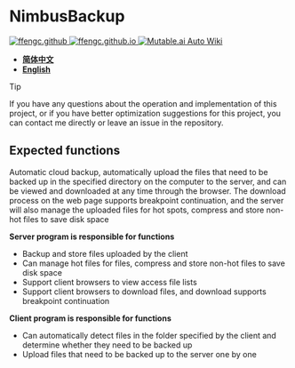 # NimbusBackup

<a href="https://github.com/ffengc">
    <img src="https://img.shields.io/static/v1?label=Github&message=ffengc&color=blue" alt="ffengc.github">
</a>
<a href="https://ffengc.github.io">
    <img src="https://img.shields.io/static/v1?label=Page&message=ffengc.github.io&color=red" alt="ffengc.github.io">
</a>
<a href="https://ffengc.github.io/gh-blog/">
    <img src="https://img.shields.io/static/v1?label=Blog&message=Blog Page&color=brightgreen" alt="Mutable.ai Auto Wiki">
</a>

</div>

- **[简体中文](./docs/README-CN.md)**
- **[English](./README.md)**

> [!TIP]
> If you have any questions about the operation and implementation of this project, or if you have better optimization suggestions for this project, you can contact me directly or leave an issue in the repository.

## Expected functions

Automatic cloud backup, automatically upload the files that need to be backed up in the specified directory on the computer to the server, and can be viewed and downloaded at any time through the browser. The download process on the web page supports breakpoint continuation, and the server will also manage the uploaded files for hot spots, compress and store non-hot files to save disk space

**Server program is responsible for functions**
- Backup and store files uploaded by the client
- Can manage hot files for files, compress and store non-hot files to save disk space
- Support client browsers to view access file lists
- Support client browsers to download files, and download supports breakpoint continuation

**Client program is responsible for functions**
- Can automatically detect files in the folder specified by the client and determine whether they need to be backed up
- Upload files that need to be backed up to the server one by one